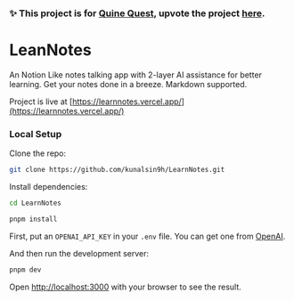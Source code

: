 ### ✨ This project is for [Quine Quest](https://quine.sh/quests/creator?questId=4), upvote the project [here](https://quine.sh/quests/creator?questId=4).

# LeanNotes

An Notion Like notes talking app with 2-layer AI assistance for better learning. Get your notes done in a breeze. Markdown supported.

Project is live at [https://learnnotes.vercel.app/](https://learnnotes.vercel.app/)

### Local Setup

Clone the repo:

```bash
git clone https://github.com/kunalsin9h/LearnNotes.git
```

Install dependencies:

```bash
cd LearnNotes

pnpm install
```

First, put an `OPENAI_API_KEY` in your `.env` file. You can get one from [OpenAI](https://beta.openai.com/).

And then run the development server:

```bash
pnpm dev
```

Open [http://localhost:3000](http://localhost:3000) with your browser to see the result.
